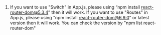 1. If you want to use "Switch" in App.js, please using “npm install react-router-dom@5.3.4” then it will work. If you want to use "Routes" in App.js, please using “npm install react-router-dom@6.9.0” or latest version then it will work. You can check the version by "npm list react-router-dom"